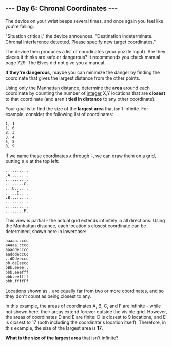 ## --- Day 6: Chronal Coordinates ---
The device on your wrist beeps several times, and once again you feel like you're falling.
 
"Situation critical<!--- Why is the situation always critical? Why can't the situation just be boring for once? -->," the device announces. "Destination indeterminate. Chronal interference detected. Please specify new target coordinates."
 
The device then produces a list of coordinates (your puzzle input). Are they places it thinks are safe or dangerous? It recommends you check manual page 729. The Elves did not give you a manual.
 
**If they're dangerous,** maybe you can minimize the danger by finding the coordinate that gives the largest distance from the other points.
 
Using only the [Manhattan distance](https://en.wikipedia.org/wiki/Taxicab_geometry), determine the **area** around each coordinate by counting the number of [integer](https://en.wikipedia.org/wiki/Integer) X,Y locations that are **closest** to that coordinate (and aren't **tied in distance** to any other coordinate).
 
Your goal is to find the size of the **largest area** that isn't infinite. For example, consider the following list of coordinates:
 

```
1, 1
1, 6
8, 3
3, 4
5, 5
8, 9
```

 
If we name these coordinates `A` through `F`, we can draw them on a grid, putting `0,0` at the top left:
 

```
..........
.A........
..........
........C.
...D......
.....E....
.B........
..........
..........
........F.
```

 
This view is partial - the actual grid extends infinitely in all directions. Using the Manhattan distance, each location's closest coordinate can be determined, shown here in lowercase:
 

```
aaaaa.cccc
aAaaa.cccc
aaaddecccc
aadddeccCc
..dDdeeccc
bb.deEeecc
bBb.eeee..
bbb.eeefff
bbb.eeffff
bbb.ffffFf
```

 
Locations shown as `.` are equally far from two or more coordinates, and so they don't count as being closest to any.
 
In this example, the areas of coordinates A, B, C, and F are infinite - while not shown here, their areas extend forever outside the visible grid. However, the areas of coordinates D and E are finite: D is closest to 9 locations, and E is closest to 17 (both including the coordinate's location itself). Therefore, in this example, the size of the largest area is **17**.
 
**What is the size of the largest area** that isn't infinite?
 